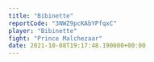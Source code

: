 ```yaml
---
title: "Bibinette"
reportCode: "3NWZ9pcKAbYPfqxC"
player: "Bibinette"
fight: "Prince Malchezaar"
date: 2021-10-08T19:17:48.190000+00:00
---
```


